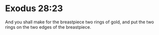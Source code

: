# Exodus 28:23

And you shall make for the breastpiece two rings of gold, and put the two rings on the two edges of the breastpiece.
